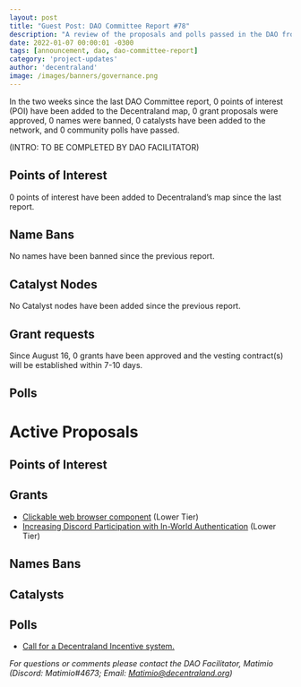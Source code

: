 ```yaml
---
layout: post
title: "Guest Post: DAO Committee Report #78"
description: "A review of the proposals and polls passed in the DAO from August 16 through August 31".
date: 2022-01-07 00:00:01 -0300
tags: [announcement, dao, dao-committee-report]
category: 'project-updates'
author: 'decentraland'
image: /images/banners/governance.png
---
```


In the two weeks since the last DAO Committee report, 0 points of interest (POI) have been added to the Decentraland map, 0 grant proposals were approved, 0 names were banned, 0 catalysts have been added to the network, and 0 community polls have passed.

(INTRO: TO BE COMPLETED BY DAO FACILITATOR)

## Points of Interest
0 points of interest have been added to Decentraland’s map since the last report.


## Name Bans

No names have been banned since the previous report.

## Catalyst Nodes
No Catalyst nodes have been added since the previous report.


## Grant requests
Since August 16, 0 grants have been approved and the vesting contract(s) will be established within 7-10 days.


## Polls


# Active Proposals

## Points of Interest


## Grants

* [Clickable web browser component](https://governance.decentraland.org/proposal/?id=3562aa6c-fa3b-4afc-91a9-c7ccc5e50e3b) (Lower Tier)
* [Increasing Discord Participation with In-World Authentication](https://governance.decentraland.org/proposal/?id=099bfb59-afd9-4ab9-ac72-246325233b44) (Lower Tier)

## Names Bans


## Catalysts


## Polls

* [Call for a Decentraland Incentive system.](https://governance.decentraland.org/proposal/?id=94c679e5-5978-40e0-b1e3-b9cac17d8457)

*For questions or comments please contact the DAO Facilitator, Matimio (Discord: Matimio#4673; Email: [Matimio@decentraland.org](mailto:Matimio@decentraland.org))*